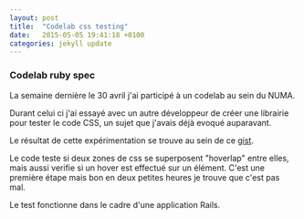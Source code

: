 ```yaml
---
layout: post
title:  "Codelab css testing"
date:   2015-05-05 19:41:18 +0100
categories: jekyll update
---
```


### Codelab ruby spec


La semaine dernière le 30 avril j'ai participé à un codelab au sein du NUMA.

Durant celui ci j'ai essayé avec un autre développeur de créer une librairie pour tester le code CSS, un sujet que j'avais déjà evoqué auparavant.

Le résultat de cette expérimentation se trouve au sein de ce [gist](https://gist.github.com/simonc/dd5c4bcb637e50fceb71).

Le code teste si deux zones de css se superposent "hoverlap" entre elles, mais aussi verifie si un hover est effectué sur un élément. C'est une première étape mais bon en deux petites heures je trouve que c'est pas mal.

Le test fonctionne dans le cadre d'une application Rails.
